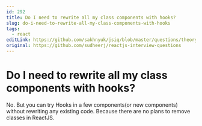 ```yaml
---
id: 292
title: Do I need to rewrite all my class components with hooks?
slug: do-i-need-to-rewrite-all-my-class-components-with-hooks
tags:
  - react
editLink: https://github.com/sakhnyuk/jsiq/blob/master/questions/theory/react/292.md
original: https://github.com/sudheerj/reactjs-interview-questions
---
```


# Do I need to rewrite all my class components with hooks?

No. But you can try Hooks in a few components(or new components) without rewriting any existing code. Because there are no plans to remove classes in ReactJS.